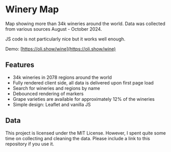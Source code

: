 # Winery Map

Map showing more than 34k wineries around the world.
Data was collected from various sources August - October 2024.

JS code is not particularly nice but it works well enough.

Demo: [https://oli.show/wine](https://oli.show/wine)


## Features

- 34k wineries in 2078 regions around the world
- Fully rendered client side, all data is delivered upon first page load
- Search for wineries and regions by name
- Debounced rendering of markers
- Grape varieties are available for approximately 12% of the wineries
- Simple design: Leaflet and vanilla JS


## Data

This project is licensed under the MIT License.
However, I spent quite some time on collecting and cleaning the data.
Please include a link to this repository if you use it.